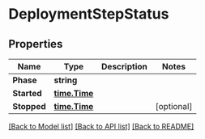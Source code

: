 # DeploymentStepStatus

## Properties

Name | Type | Description | Notes
------------ | ------------- | ------------- | -------------
**Phase** | **string** |  | 
**Started** | [**time.Time**](time.Time.md) |  | 
**Stopped** | [**time.Time**](time.Time.md) |  | [optional] 

[[Back to Model list]](../README.md#documentation-for-models) [[Back to API list]](../README.md#documentation-for-api-endpoints) [[Back to README]](../README.md)


